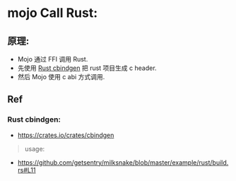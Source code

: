 # mojo Call Rust:

## 原理:

- Mojo 通过 FFI 调用 Rust.
- 先使用 [Rust cbindgen](https://crates.io/crates/cbindgen) 把 rust 项目生成 c header.
- 然后 Mojo 使用 c abi 方式调用.

## Ref

### Rust cbindgen:

- https://crates.io/crates/cbindgen

> usage:

- https://github.com/getsentry/milksnake/blob/master/example/rust/build.rs#L11

